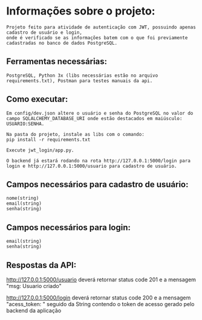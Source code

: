 # Informações sobre o projeto:
    Projeto feito para atividade de autenticação com JWT, possuindo apenas cadastro de usuário e login,
    onde é verificado se as informações batem com o que foi previamente cadastradas no banco de dados PostgreSQL.

## Ferramentas necessárias: 
    PostgreSQL, Python 3x (libs necessárias estão no arquivo requirements.txt), Postman para testes manuais da api.

## Como executar:
    Em config/dev.json altere o usuário e senha do PostgreSQL no valor do campo SQLALCHEMY_DATABASE_URI onde estão destacados em maiúsculo: 
    USUARIO:SENHA.
    
    Na pasta do projeto, instale as libs com o comando: 
    pip install -r requirements.txt

    Execute jwt_login/app.py.

    O backend já estará rodando na rota http://127.0.0.1:5000/login para login e http://127.0.0.1:5000/usuario para cadastro de usuário.

## Campos necessários para cadastro de usuário:
    nome(string)
    email(string)
    senha(string)

## Campos necessários para login:
    email(string)
    senha(string)

## Respostas da API:
http://127.0.0.1:5000/usuario deverá retornar status code 201 e a mensagem "msg: Usuario criado"

http://127.0.0.1:5000/login deverá retornar status code 200 e a mensagem "acess_token: " seguido da String contendo o token de acesso gerado pelo backend da aplicação
